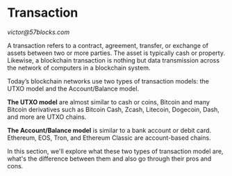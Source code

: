 # Transaction

_victor@57blocks.com_

A transaction refers to a contract, agreement, transfer, or exchange of assets between two or more parties. The asset is typically cash or property. Likewise, a blockchain transaction is nothing but data transmission across the network of computers in a blockchain system.

Today’s blockchain networks use two types of transaction models: the UTXO model and the Account/Balance model.

**The UTXO model** are almost similar to cash or coins, Bitcoin and many Bitcoin derivatives such as Bitcoin Cash, Zcash, Litecoin, Dogecoin, Dash, and more are UTXO chains.

**The Account/Balance model** is similar to a bank account or debit card. Ethereum, EOS, Tron, and Ethereum Classic are account-based chains.

In this section, we'll explore what these two types of transaction model are, what's the difference between them and also go through their pros and cons.
